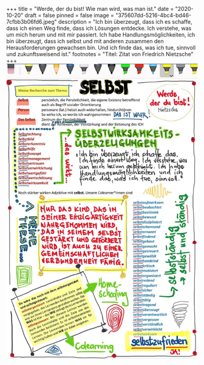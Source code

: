 +++
title = "Werde, der du bist!  Wie man wird, was man ist."
date = "2020-10-20"
draft = false
pinned = false
image = "375607dd-5216-4bc4-bd46-7cfbb3b06fd6.jpeg"
description = "Ich bin überzeugt, dass ich es schaffe, dass ich einen Weg finde, dass ich Lösungen entdecke. Ich verstehe, was um mich herum und mit mir passiert. Ich habe Handlungsmöglichkeiten, ich bin überzeugt, dass ich selbst und mit anderen zusammen den Herausforderungen gewachsen bin. Und ich finde das, was ich tue, sinnvoll und zukunftsweisend ist."
footnotes = "Titel: Zitat von Friedrich Nietzsche"
+++
![Ich bin überzeugt, dass ich es schaffe, dass ich einen Weg finde, dass ich Lösungen entdecke. Ich verstehe, was um mich herum und mit mir passiert. Ich habe Handlungsmöglichkeiten, ich bin überzeugt, dass ich selbst und mit anderen zusammen den Herausforderungen gewachsen bin. Und ich finde das, was ich tue, sinnvoll und zukunftsweisend ist.](bild-selbst-gross-1.jpg)